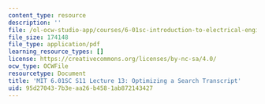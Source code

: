 ```yaml
---
content_type: resource
description: ''
file: /ol-ocw-studio-app/courses/6-01sc-introduction-to-electrical-engineering-and-computer-science-i-spring-2011/95d270437b3eaa26b4581ab872143427_MIT6_01SC_S11_lec13_300k.pdf
file_size: 174148
file_type: application/pdf
learning_resource_types: []
license: https://creativecommons.org/licenses/by-nc-sa/4.0/
ocw_type: OCWFile
resourcetype: Document
title: 'MIT 6.01SC S11 Lecture 13: Optimizing a Search Transcript'
uid: 95d27043-7b3e-aa26-b458-1ab872143427
---
```

